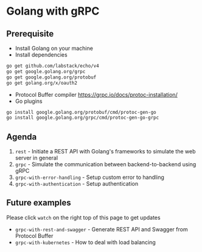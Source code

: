 # Golang with gRPC

## Prerequisite

- Install Golang on your machine
- Install dependencies
```bash
go get github.com/labstack/echo/v4
go get google.golang.org/grpc
go get google.golang.org/protobuf
go get golang.org/x/oauth2
```
- Protocol Buffer compiler https://grpc.io/docs/protoc-installation/
- Go plugins
```bash
go install google.golang.org/protobuf/cmd/protoc-gen-go
go install google.golang.org/grpc/cmd/protoc-gen-go-grpc
```

## Agenda

1. `rest` - Initiate a REST API with Golang's frameworks to simulate the web server in general
2. `grpc` - Simulate the communication between backend-to-backend using gRPC
3. `grpc-with-error-handling` - Setup custom error to handling
4. `grpc-with-authentication` - Setup authentication

## Future examples

Please click `watch` on the right top of this page to get updates

- `grpc-with-rest-and-swagger` - Generate REST API and Swagger from Protocol Buffer
- `grpc-with-kubernetes` - How to deal with load balancing
